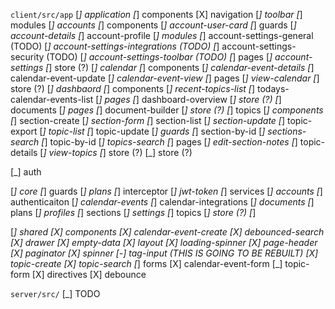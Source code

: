 `client/src/app`
[_] application
  [_] components
    [X] navigation
    [_] toolbar
  [_] modules
    [_] accounts
      [_] components
        [_] account-user-card
      [_] guards
        [_] account-details
        [_] account-profile
      [_] modules
        [_] account-settings-general (TODO)
        [_] account-settings-integrations (TODO)
        [_] account-settings-security (TODO)
        [_] account-settings-toolbar (TODO)
      [_] pages
        [_] account-settings
      [_] store (?)
    [_] calendar
      [_] components
        [_] calendar-event-details
        [_] calendar-event-update
        [_] calendar-event-view
      [_] pages
        [_] view-calendar
      [_] store (?)
    [_] dashbaord
      [_] components
        [_] recent-topics-list
        [_] todays-calendar-events-list
      [_] pages
        [_] dashboard-overview
      [_] store (?)
    [_] documents
      [_] pages
        [_] document-builder
      [_] store (?)
    [_] topics
      [_] components
        [_] section-create
        [_] section-form
        [_] section-list
        [_] section-update
        [_] topic-export
        [_] topic-list
        [_] topic-update
      [_] guards
        [_] section-by-id
        [_] sections-search
        [_] topic-by-id
        [_] topics-search
      [_] pages
        [_] edit-section-notes
        [_] topic-details
        [_] view-topics
      [_] store (?)
  [_] store (?)

[_] auth

[_] core
  [_] guards
    [_] plans
  [_] interceptor
    [_] jwt-token
  [_] services
    [_] accounts
    [_] authenticaiton
    [_] calendar-events
    [_] calendar-integrations
    [_] documents
    [_] plans
    [_] profiles
    [_] sections
    [_] settings
    [_] topics
  [_] store (?)
  [_] 

[_] shared
  [X] components
    [X] calendar-event-create
    [X] debounced-search
    [X] drawer
    [X] empty-data
    [X] layout
    [X] loading-spinner
    [X] page-header
    [X] paginator
    [X] spinner
    [-] tag-input (THIS IS GOING TO BE REBUILT)
    [X] topic-create
    [X] topic-search
  [_] forms
    [X] calendar-event-form
    [_] topic-form
  [X] directives
    [X] debounce


`server/src/`
[_] TODO
